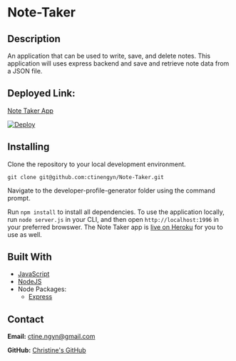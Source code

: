 # Note-Taker

## Description

An application that can be used to write, save, and delete notes. This application will uses express backend and save and retrieve note data from a JSON file.

## Deployed Link:
[Note Taker App](https://whispering-woodland-84908.herokuapp.com/)

[![Deploy](https://www.herokucdn.com/deploy/button.svg)](https://note-taker-supreme.herokuapp.com/)

## Installing

Clone the repository to your local development environment.

```
git clone git@github.com:ctinengyn/Note-Taker.git
```

Navigate to the developer-profile-generator folder using the command prompt.

Run `npm install` to install all dependencies. To use the application locally, run `node server.js` in your CLI, and then open `http://localhost:1996` in your preferred browswer. The Note Taker app is [live on Heroku](https://warm-falls-19627.herokuapp.com/notes) for you to use as well.

## Built With
* [JavaScript](https://developer.mozilla.org/en-US/docs/Web/JavaScript)
* [NodeJS](https://nodejs.org/)
* Node Packages:
    * [Express](https://www.npmjs.com/package/express)

## Contact

**Email:**
ctine.ngyn@gmail.com

**GitHub:**
[Christine's GitHub](https://github.com/ctinengyn)